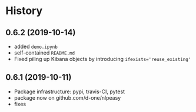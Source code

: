 History
=======

## 0.6.2 (2019-10-14)
- added `demo.ipynb`
- self-contained `README.md`
- Fixed piling up Kibana objects by introducing `ifexists='reuse_existing'`

## 0.6.1 (2019-10-11)
- Package infrastructure: pypi, travis-CI, pytest
- package now on github.com/d-one/nlpeasy
- fixes

